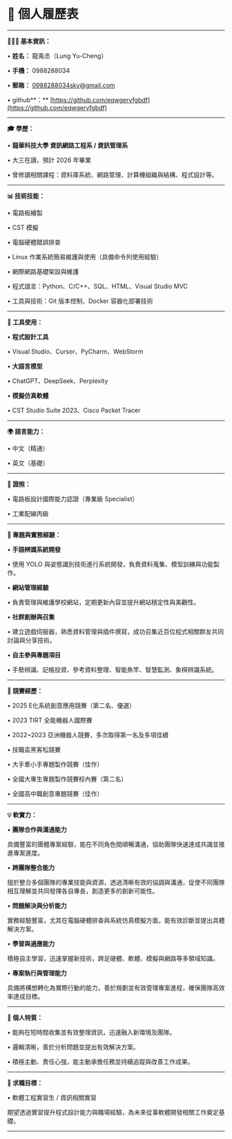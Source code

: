 # 📝 個人履歷表

---

**🧑🏻‍💻 基本資訊：**

•	**姓名：** 龍禹丞（Lung Yu-Cheng）

•	**手機：** 0988288034

•	**郵箱：** 0988288034sky@gmail.com

•	github**：** [https://github.com/eqwgeryfgbdf](https://github.com/eqwgeryfgbdf)

---

**🎓 學歷：**

•	**龍華科技大學 資訊網路工程系 / 資訊管理系**

•	大三在讀，預計 2026 年畢業

•	曾修讀相關課程：資料庫系統、網路管理、計算機組織與結構、程式設計等。

---

**📊 技術技能：**

•	電路板繪製

•	CST 模擬

•	電腦硬體錯誤排查

•	Linux 作業系統簡易維護與使用（具備命令列使用經驗）

•	網際網路基礎架設與維護

•	程式語言：Python、C/C++、SQL、HTML、Visual Studio MVC

•	工具與技術：Git 版本控制、Docker 容器化部署技術

---

**🔧 工具使用：**

•	**程式設計工具**

•	Visual Studio、Cursor、PyCharm、WebStorm

•	**大語言模型**

•	ChatGPT、DeepSeek、Perplexity

•	**模擬仿真軟體**

•	CST Studio Suite 2023、Cisco Packet Tracer

---

**🌍 語言能力：**

•	中文（精通）

•	英文（基礎）

---

**📜 證照：**

•	電路板設計國際能力認證（專業級 Specialist）

•	工業配線丙級

---

**🧪 專題與實務經驗：**

•	**手語辨識系統開發**

•	使用 YOLO 與姿態識別技術進行系統開發，負責資料蒐集、模型訓練與功能製作。

•	**網站管理經驗**

•	負責管理與維護學校網站，定期更新內容並提升網站穩定性與美觀性。

•	**社群創辦與召集**

•	建立遊戲伺服器，熟悉資料管理與插件撰寫，成功召集近百位程式相關群友共同討論與分享技術。

•	**自主參與專題項目**

•	手勢辨識、記帳投資、參考資料整理、智能魚竿、智慧監測、象棋辨識系統。

---

**🥇 競賽經歷：**

•	2025 E化系統創意應用競賽（第二名、優選）

•	2023 TIRT 全能機器人國際賽

•	2022~2023 亞洲機器人競賽，多次取得第一名及多項佳績

•	技職盃黑客松競賽

•	大手牽小手專題製作競賽（佳作）

•	全國大專生專題製作競賽校內賽（第二名）

•	全國高中職創意專題競賽（佳作）

---

**💡 軟實力：**

•	**團隊合作與溝通能力**

具備豐富的團體專案經驗，能在不同角色間順暢溝通，協助團隊快速達成共識並推進專案進度。

•	**跨團隊整合能力**

擅於整合多個團隊的專業技能與資源，透過清晰有效的協調與溝通，促使不同團隊相互理解並共同發揮各自專長，創造更多的創新可能性。

•	**問題解決與分析能力**

實務經驗豐富，尤其在電腦硬體排查與系統仿真模擬方面，能有效診斷並提出具體解決方案。

•	**學習與適應能力**

積極自主學習，迅速掌握新技術，跨足硬體、軟體、模擬與網路等多領域知識。

•	**專案執行與管理能力**

具備將構想轉化為實際行動的能力，善於規劃並有效管理專案進程，確保團隊高效率達成目標。

---

**🚩 個人特質：**

•	能夠在短時間收集並有效整理資訊，迅速融入新環境及團隊。

•	邏輯清晰，善於分析問題並提出有效解決方案。

•	積極主動、責任心強，能主動承擔任務並持續追蹤與改善工作成果。

---

**🎯 求職目標：**

•	軟體工程實習生 / 資訊相關實習

期望透過實習提升程式設計能力與職場經驗，為未來從事軟體開發相關工作奠定基礎。

---